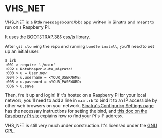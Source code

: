 VHS_NET
=======

VHS_NET is a little messageboard/bbs app written in Sinatra and meant to run on a Raspberry Pi.

It uses the [BOOTSTRAP.386](http://kristopolous.github.io/BOOTSTRA.386/) css/js library.

After `git clone`ing the repo and running `bundle install`, you'll need to set up an initial user:

    $ irb
    :001 > require './main'
    :002 > DataMapper.auto_migrate!
    :003 > u = User.new
    :004 > u.username = <YOUR_USERNAME>
    :005 > u.password = <YOUR_PASSWORD>
    :006 > u.save

Then, fire it up and login! If it's hosted on a Raspberry Pi for your local network, you'll need to add a line in `main.rb` to bind it to an IP accessible by other web browsers on your network. [Sinatra's Configuring Settings page](http://www.sinatrarb.com/configuration.html) has the necessary instructions for setting the bind, and [this doc on the Raspberry Pi site](https://www.raspberrypi.org/documentation/troubleshooting/hardware/networking/ip-address.md) explains how to find your Pi's IP address.

VHS_NET is still very much under construction. It's licensed under the [GNU GPL](https://github.com/kellyi/vhs_net/blob/master/LICENSE).
